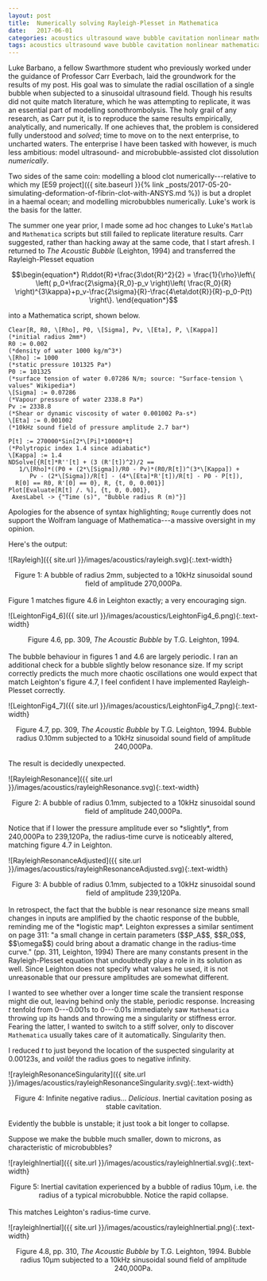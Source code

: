 ```yaml
---
layout: post
title:  Numerically solving Rayleigh-Plesset in Mathematica
date:   2017-06-01
categories: acoustics ultrasound wave bubble cavitation nonlinear mathematica
tags: acoustics ultrasound wave bubble cavitation nonlinear mathematica
---
```

Luke Barbano, a fellow Swarthmore student who previously worked under the guidance of Professor Carr Everbach, laid the groundwork for the results of my post. His goal was to simulate the radial oscillation of a single bubble when subjected to a sinusoidal ultrasound field. Though his results did not quite match literature, which he was attempting to replicate, it was an essential part of modelling sonothrombolysis. The holy grail of any research, as Carr put it, is to reproduce the same results empirically, analytically, and numerically. If one achieves that, the problem is considered fully understood and *solved*; time to move on to the next enterprise, to uncharted waters. The enterprise I have been tasked with however, is much less ambitious: model ultrasound- and microbubble-assisted clot dissolution *numerically*.

Two sides of the same coin: modelling a blood clot numerically---relative to which my [E59 project]({{ site.baseurl }}{% link _posts/2017-05-20-simulating-deformation-of-fibrin-clot-with-ANSYS.md %}) is but a droplet in a haemal ocean; and modelling microbubbles numerically. Luke's work is the basis for the latter.

The summer one year prior, I made some ad hoc changes to Luke's `Matlab` and `Mathematica` scripts but still failed to replicate literature results. Carr suggested, rather than hacking away at the same code, that I start afresh. I returned to *The Acoustic Bubble* (Leighton, 1994) and transferred the Rayleigh-Plesset equation

$$\begin{equation*}
R\ddot{R}+\frac{3\dot{R}^2}{2} = \frac{1}{\rho}\left\{ \left( p_0+\frac{2\sigma}{R_0}-p_v \right)\left( \frac{R_0}{R} \right)^{3\kappa}+p_v-\frac{2\sigma}{R}-\frac{4\eta\dot{R}}{R}-p_0-P(t) \right\}.
\end{equation*}$$

into a Mathematica script, shown below.
~~~
Clear[R, R0, \[Rho], P0, \[Sigma], Pv, \[Eta], P, \[Kappa]]
(*initial radius 2mm*)
R0 := 0.002
(*density of water 1000 kg/m^3*)
\[Rho] := 1000
(*static pressure 101325 Pa*)
P0 := 101325
(*surface tension of water 0.07286 N/m; source: "Surface-tension \
values" Wikipedia*)
\[Sigma] := 0.07286
(*Vapour pressure of water 2338.8 Pa*)
Pv := 2338.8
(*Shear or dynamic viscosity of water 0.001002 Pa-s*)
\[Eta] := 0.001002
(*10kHz sound field of pressure amplitude 2.7 bar*)

P[t] := 270000*Sin[2*\[Pi]*10000*t]
(*Polytropic index 1.4 since adiabatic*)
\[Kappa] := 1.4
NDSolve[{R[t]*R''[t] + (3 (R'[t])^2)/2 ==
   1/\[Rho]*((P0 + (2*\[Sigma])/R0 - Pv)*(R0/R[t])^(3*\[Kappa]) +
      Pv - (2*\[Sigma])/R[t] - (4*\[Eta]*R'[t])/R[t] - P0 - P[t]),
  R[0] == R0, R'[0] == 0}, R, {t, 0, 0.001}]
Plot[Evaluate[R[t] /. %], {t, 0, 0.001},
 AxesLabel -> {"Time (s)", "Bubble radius R (m)"}]
~~~

Apologies for the absence of syntax highlighting; `Rouge` currently does not support the Wolfram language of Mathematica---a massive oversight in my opinion.

Here's the output:

![Rayleigh]({{ site.url }}/images/acoustics/rayleigh.svg){:.text-width}
<center>Figure 1: A bubble of radius 2mm, subjected to a 10kHz sinusoidal sound field of amplitude 270,000Pa.</center>
<br>
Figure 1 matches figure 4.6 in Leighton exactly; a very encouraging sign.

![LeightonFig4_6]({{ site.url }}/images/acoustics/LeightonFig4_6.png){:.text-width}
<center>Figure 4.6, pp. 309, <i>The Acoustic Bubble</i> by T.G. Leighton, 1994.</center>
<br>
The bubble behaviour in figures 1 and 4.6 are largely periodic. I ran an additional check for a bubble slightly below resonance size. If my script correctly predicts the much more chaotic oscillations one would expect that match Leighton's figure 4.7, I feel confident I have implemented Rayleigh-Plesset correctly.

![LeightonFig4_7]({{ site.url }}/images/acoustics/LeightonFig4_7.png){:.text-width}
<center>Figure 4.7, pp. 309, <i>The Acoustic Bubble</i> by T.G. Leighton, 1994. Bubble radius 0.10mm subjected to a 10kHz sinusoidal sound field of amplitude 240,000Pa.</center>
<br>
The result is decidedly unexpected.

![RayleighResonance]({{ site.url }}/images/acoustics/rayleighResonance.svg){:.text-width}
<center>Figure 2: A bubble of radius 0.1mm, subjected to a 10kHz sinusoidal sound field of amplitude 240,000Pa.</center>
<br>
Notice that if I lower the pressure amplitude ever so *slightly*, from 240,000Pa to 239,120Pa, the radius-time curve is noticeably altered, matching figure 4.7 in Leighton.

![RayleighResonanceAdjusted]({{ site.url }}/images/acoustics/rayleighResonanceAdjusted.svg){:.text-width}
<center>Figure 3: A bubble of radius 0.1mm, subjected to a 10kHz sinusoidal sound field of amplitude 239,120Pa.</center>
<br>
In retrospect, the fact that the bubble is near resonance size means small changes in inputs are amplified by the chaotic response of the bubble, reminding me of the *logistic map*. Leighton expresses a similar sentiment on page 311: "a small change in certain parameters ($$P_A$$, $$R_0$$, $$\omega$$) could bring about a dramatic change in the radius-time curve." (pp. 311, Leighton, 1994) There are many constants present in the Rayleigh-Plesset equation that undoubtedly play a role in its solution as well. Since Leighton does not specify what values he used, it is not unreasonable that our pressure amplitudes are somewhat different.

I wanted to see whether over a longer time scale the transient response might die out, leaving behind only the stable, periodic response. Increasing *t* tenfold from 0---0.001s to 0---0.01s immediately saw `Mathematica` throwing up its hands and throwing me a singularity or stiffness error. Fearing the latter, I wanted to switch to a stiff solver, only to discover `Mathematica` usually takes care of it automatically. Singularity then.

I reduced *t* to just beyond the location of the suspected singularity at 0.00123s, and *voil&agrave;*! the radius goes to negative infinity.

![rayleighResonanceSingularity]({{ site.url }}/images/acoustics/rayleighResonanceSingularity.svg){:.text-width}
<center>Figure 4: Infinite negative radius... <i>Delicious</i>. Inertial cavitation posing as stable cavitation. </center>
<br>
Evidently the bubble is unstable; it just took a bit longer to collapse.

Suppose we make the bubble much smaller, down to microns, as characteristic of microbubbles?


![rayleighInertial]({{ site.url }}/images/acoustics/rayleighInertial.svg){:.text-width}
<center>Figure 5: Inertial cavitation experienced by a bubble of radius 10&mu;m, i.e. the radius of a typical microbubble. Notice the rapid collapse.</center>
<br>
This matches Leighton's radius-time curve.

![rayleighInertial]({{ site.url }}/images/acoustics/rayleighInertial.png){:.text-width}
<center>Figure 4.8, pp. 310, <i>The Acoustic Bubble</i> by T.G. Leighton, 1994. Bubble radius 10&mu;m subjected to a 10kHz sinusoidal sound field of amplitude 240,000Pa.</center>
<br>
